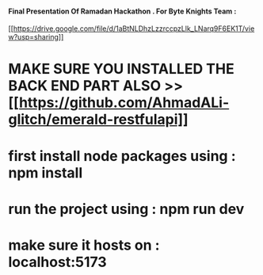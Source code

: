 
#### Final Presentation Of Ramadan Hackathon . For Byte Knights Team :
[[https://drive.google.com/file/d/1aBtNLDhzLzzrccpzLlk_LNarq9F6EK1T/view?usp=sharing]]

# MAKE SURE YOU INSTALLED THE BACK END PART ALSO >> [[https://github.com/AhmadALi-glitch/emerald-restfulapi]]

# first install node packages using : npm install
# run the project using : npm run dev
# make sure it hosts on : localhost:5173
